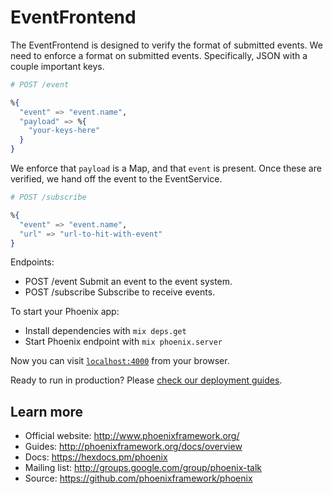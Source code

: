 # EventFrontend

The EventFrontend is designed to verify the format of submitted events. We need
to enforce a format on submitted events. Specifically, JSON with a couple
important keys.

```elixir
# POST /event

%{
  "event" => "event.name",
  "payload" => %{
    "your-keys-here"
  }
}
```

We enforce that `payload` is a Map, and that `event` is present. Once these are
verified, we hand off the event to the EventService.

```elixir
# POST /subscribe

%{
  "event" => "event.name",
  "url" => "url-to-hit-with-event"
}
```

Endpoints:

  * POST /event
      Submit an event to the event system.
  * POST /subscribe
      Subscribe to receive events.



To start your Phoenix app:

  * Install dependencies with `mix deps.get`
  * Start Phoenix endpoint with `mix phoenix.server`

Now you can visit [`localhost:4000`](http://localhost:4000) from your browser.

Ready to run in production? Please [check our deployment guides](http://www.phoenixframework.org/docs/deployment).

## Learn more

  * Official website: http://www.phoenixframework.org/
  * Guides: http://phoenixframework.org/docs/overview
  * Docs: https://hexdocs.pm/phoenix
  * Mailing list: http://groups.google.com/group/phoenix-talk
  * Source: https://github.com/phoenixframework/phoenix
